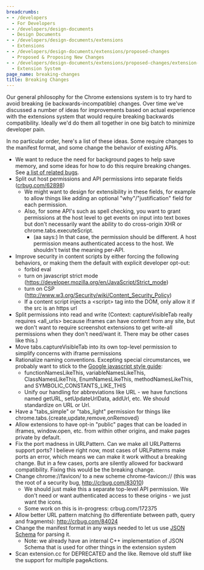 ```yaml
---
breadcrumbs:
- - /developers
  - For Developers
- - /developers/design-documents
  - Design Documents
- - /developers/design-documents/extensions
  - Extensions
- - /developers/design-documents/extensions/proposed-changes
  - Proposed & Proposing New Changes
- - /developers/design-documents/extensions/proposed-changes/extension-system-changes
  - Extension System
page_name: breaking-changes
title: Breaking Changes
---
```


Our general philosophy for the Chrome extensions system is to try hard to avoid
breaking (ie backwards-incompatible) changes. Over time we've discussed a number
of ideas for improvements based on actual experience with the extensions system
that would require breaking backwards compatibility. Ideally we'd do them all
together in one big batch to minimize developer pain.

In no particular order, here's a list of these ideas. Some require changes to
the manifest format, and some change the behavior of existing APIs.

*   We want to reduce the need for background pages to help save memory,
            and some ideas for how to do this require breaking changes. See [a
            list of related
            bugs](http://code.google.com/p/chromium/issues/list?q=TaskForce%3DBackgroundPagesMustDie).
*   Split out host permissions and API permissions into separate fields
            ([crbug.com/62898](http://crbug.com/62898))
    *   We might want to design for extensibility in these fields, for
                example to allow things like adding an optional
                "why"/"justification" field for each permission.
    *   Also, for some API's such as spell checking, you want to grant
                permissions at the host level to get events on input into text
                boxes but don't necessarily want the ability to do cross-origin
                XHR or chrome.tabs.executeScript.
        *   (aa says:) In that case, the permission should be different.
                    A host permission means authenticated access to the host. We
                    shouldn't twist the meaning per-API.
*   Improve security in content scripts by either forcing the following
            behaviors, or making them the default with explicit developer
            opt-out:
    *   forbid eval
    *   turn on javascript strict mode
                (<https://developer.mozilla.org/en/JavaScript/Strict_mode>)
    *   turn on CSP
                (<http://www.w3.org/Security/wiki/Content_Security_Policy>)
    *   If a content script injects a &lt;script&gt; tag into the DOM,
                only allow it if the src is an https url
*   Split permissions into read and write (Context: captureVisibleTab
            really requires &lt;all_urls&gt; because iframes can have content
            from any site, but we don't want to require screenshot extensions to
            get write-all permissions when they don't need/want it. There may be
            other cases like this.)
*   Move tabs.captureVisibleTab into its own top-level permission to
            simplify concerns with iframe permissions
*   Rationalize naming conventions. Excepting special circumstances, we
            probably want to stick to the [Google javascript style
            guide](http://google-styleguide.googlecode.com/svn/trunk/javascriptguide.xml):
    *   functionNamesLikeThis, variableNamesLikeThis,
                ClassNamesLikeThis, EnumNamesLikeThis, methodNamesLikeThis, and
                SYMBOLIC_CONSTANTS_LIKE_THIS
    *   Unify our handling for abbreviations like URL - we have
                functions named getURL, setUpdateUrlData, addUrl, etc. We should
                standardize on URL or Url.
*   Have a "tabs_simple" or "tabs_light" permission for things like
            chrome.tabs.{create,update,remove,onRemoved}
*   Allow extensions to have opt-in "public" pages that can be loaded in
            iframes, window.open, etc. from within other origins, and make pages
            private by default.
*   Fix the port madness in URLPattern. Can we make all URLPatterns
            support ports? I believe right now, most cases of URLPatterns make
            ports an error, which means we can make it work without a breaking
            change. But in a few cases, ports are silently allowed for backward
            compatibility. Fixing this would be the breaking change.
*   Change chrome://favicon/ to a new scheme chrome-favicon:// (this was
            the root of a security bug, <http://crbug.com/83010>)
    *   We should just make this a separate top-level API permission. We
                don't need or want authenticated access to these origins - we
                just want the icons.
    *   Some work on this is in-progress: crbug.com/172375
*   Allow better URL pattern matching (to differentiate between path,
            query and fragments): <http://crbug.com/84024>
*   Change the manifest format in any ways needed to let us use [JSON
            Schema](http://json-schema.org/) for parsing it.
    *   Note: we already have an internal C++ implementation of JSON
                Schema that is used for other things in the extension system
*   Scan extension.cc for DEPRECATED and the like. Remove old stuff like
            the support for multiple pageActions.
